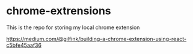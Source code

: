 # chrome-extrensions
This is the repo for storing my local chrome extension 

https://medium.com/@gilfink/building-a-chrome-extension-using-react-c5bfe45aaf36
